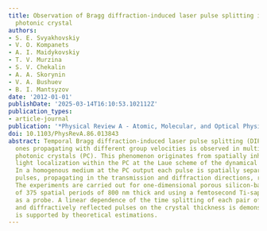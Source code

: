 ```yaml
---
title: Observation of Bragg diffraction-induced laser pulse splitting in a linear
  photonic crystal
authors:
- S. E. Svyakhovskiy
- V. O. Kompanets
- A. I. Maidykovskiy
- T. V. Murzina
- S. V. Chekalin
- A. А. Skorynin
- V. A. Bushuev
- B. I. Mantsyzov
date: '2012-01-01'
publishDate: '2025-03-14T16:10:53.102112Z'
publication_types:
- article-journal
publication: '*Physical Review A - Atomic, Molecular, and Optical Physics*'
doi: 10.1103/PhysRevA.86.013843
abstract: Temporal Bragg diffraction-induced laser pulse splitting (DIPS) into two
  ones propagating with different group velocities is observed in multilayered linear
  photonic crystals (PC). This phenomenon originates from spatially inhomogeneous
  light localization within the PC at the Laue scheme of the dynamical Bragg diffraction.
  In a homogenous medium at the PC output each pulse is spatially separated into two
  pulses, propagating in the transmission and diffraction directions, respectively.
  The experiments are carried out for one-dimensional porous silicon-based PC consisting
  of 375 spatial periods of 800 nm thick and using a femtosecond Ti-sapphire laser
  as a probe. A linear dependence of the time splitting of each pair of transmitted
  and diffractively reflected pulses on the crystal thickness is demonstrated and
  is supported by theoretical estimations.
---
```


